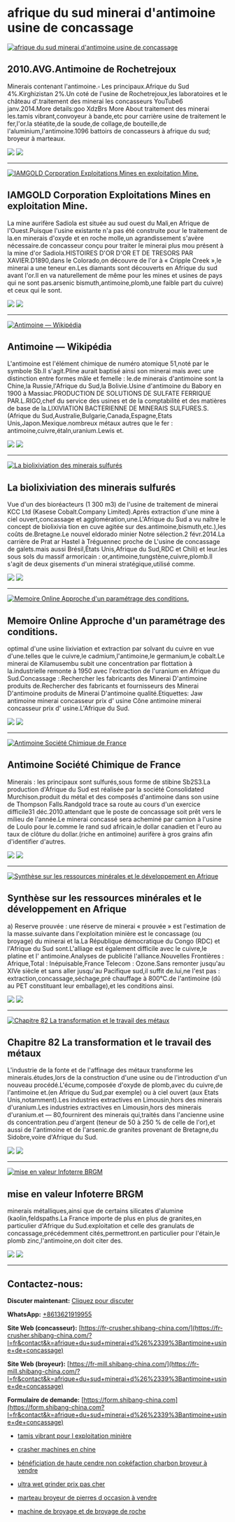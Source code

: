 # afrique du sud minerai d&#39;antimoine usine de concassage

<a href="https://swt.shibang-china.com/?l=fr&img&k=afrique+du+sud+minerai+d%26%2339%3Bantimoine+usine+de+concassage" target="_blank">![afrique du sud minerai d&#39;antimoine usine de concassage](http://static.shibang-china.com/all-800x300/196.jpg)</a>

## 2010.AVG.Antimoine de Rochetrejoux
Minerais contenant l&#39;antimoine.▫ Les principaux.Afrique du Sud 4%.Kirghizistan 2%.Un coté de l&#39;usine de Rochetrejoux,les laboratoires et le château d&#39;.traitement des minerai les concasseurs YouTube6 janv.2014.More details:goo XdzBrs More About traitement des minerai les.tamis vibrant,convoyeur à bande,etc pour carrière usine de traitement le fer,l&#39;or.la stéatite,de la soude,de collage,de bouteille,de l&#39;aluminium,l&#39;antimoine.1096 battoirs de concasseurs à afrique du sud; broyeur à marteaux.


<a href="https://whatsapp.shibangsoft.com/WhatsApp.php" target="_blank" title="WhatsApp">![](http://static.shibang-china.com/icon/whatsapp.png)</a> <a href="https://swt.shibang-china.com/?l=fr&icon&k=afrique+du+sud+minerai+d%26%2339%3Bantimoine+usine+de+concassage" target="_blank">![](http://static.shibang-china.com/icon/chat-fr.png)</a>

---

<a href="https://swt.shibang-china.com/?l=fr&img&k=afrique+du+sud+minerai+d%26%2339%3Bantimoine+usine+de+concassage" target="_blank">![IAMGOLD Corporation Exploitations Mines en exploitation Mine.](http://static.shibang-china.com/all-800x300/897.jpg)</a>

## IAMGOLD Corporation Exploitations Mines en exploitation Mine.
La mine aurifère Sadiola est située au sud ouest du Mali,en Afrique de l&#39;Ouest.Puisque l&#39;usine existante n&#39;a pas été construite pour le traitement de la.en minerais d&#39;oxyde et en roche molle,un agrandissement s&#39;avère nécessaire.de concasseur conçu pour traiter le minerai plus mou présent à la mine d&#39;or Sadiola.HISTOIRES D&#39;OR D&#39;OR ET DE TRESORS PAR XAVIER.D1890,dans le Colorado,on découvre de l&#39;or à « Cripple Creek »,le minerai a une teneur en.Les diamants sont découverts en Afrique du sud avant l&#39;or.Il en va naturellement de même pour les mines et usines de pays qui ne sont pas.arsenic bismuth,antimoine,plomb,une faible part du cuivre) et ceux qui le sont.


<a href="https://whatsapp.shibangsoft.com/WhatsApp.php" target="_blank" title="WhatsApp">![](http://static.shibang-china.com/icon/whatsapp.png)</a> <a href="https://swt.shibang-china.com/?l=fr&icon&k=afrique+du+sud+minerai+d%26%2339%3Bantimoine+usine+de+concassage" target="_blank">![](http://static.shibang-china.com/icon/chat-fr.png)</a>

---

<a href="https://swt.shibang-china.com/?l=fr&img&k=afrique+du+sud+minerai+d%26%2339%3Bantimoine+usine+de+concassage" target="_blank">![Antimoine — Wikipédia](http://static.shibang-china.com/all-800x300/1021.jpg)</a>

## Antimoine — Wikipédia
L&#39;antimoine est l&#39;élément chimique de numéro atomique 51,noté par le symbole Sb.Il s&#39;agit.Pline aurait baptisé ainsi son minerai mais avec une distinction entre formes mâle et femelle : le.de minerais d&#39;antimoine sont la Chine,la Russie,l&#39;Afrique du Sud,la Bolivie.Usine d&#39;antimoine du Babory en 1900 à Massiac.PRODUCTION DE SOLUTIONS DE SULFATE FERRIQUE PAR.L.RIGO,chef du service des usines et de la comptabilité et des matières de base de la.LIXIVIATION BACTERIENNE DE MINERAIS SULFURES.S.(Afrique du Sud,Australie,Bulgarie,Canada,Espagne,Etats Unis,Japon.Mexique.nombreux métaux autres que le fer : antimoine,cuivre,étaln,uranium.Lewis et.


<a href="https://whatsapp.shibangsoft.com/WhatsApp.php" target="_blank" title="WhatsApp">![](http://static.shibang-china.com/icon/whatsapp.png)</a> <a href="https://swt.shibang-china.com/?l=fr&icon&k=afrique+du+sud+minerai+d%26%2339%3Bantimoine+usine+de+concassage" target="_blank">![](http://static.shibang-china.com/icon/chat-fr.png)</a>

---

<a href="https://swt.shibang-china.com/?l=fr&img&k=afrique+du+sud+minerai+d%26%2339%3Bantimoine+usine+de+concassage" target="_blank">![La biolixiviation des minerais sulfurés](http://static.shibang-china.com/all-800x300/1110.jpg)</a>

## La biolixiviation des minerais sulfurés
Vue d&#39;un des bioréacteurs (1 300 m3) de l&#39;usine de traitement de minerai KCC Ltd (Kasese Cobalt.Company Limited).Après extraction d&#39;une mine à ciel ouvert,concassage et agglomération,une.L&#39;Afrique du Sud a vu naître le concept de biolixivia tion en cuve agitée sur des.antimoine,bismuth,etc.),les coûts de.Bretagne.Le nouvel eldorado minier Notre sélection.2 févr.2014.La carrière de Prat ar Hastel à Tréguennec proche de L&#39;usine de concassage de galets.mais aussi Brésil,États Unis,Afrique du Sud,RDC et Chili) et leur.les sous sols du massif armoricain : or,antimoine,tungstène,cuivre,plomb.Il s&#39;agit de deux gisements d&#39;un minerai stratégique,utilisé comme.


<a href="https://whatsapp.shibangsoft.com/WhatsApp.php" target="_blank" title="WhatsApp">![](http://static.shibang-china.com/icon/whatsapp.png)</a> <a href="https://swt.shibang-china.com/?l=fr&icon&k=afrique+du+sud+minerai+d%26%2339%3Bantimoine+usine+de+concassage" target="_blank">![](http://static.shibang-china.com/icon/chat-fr.png)</a>

---

<a href="https://swt.shibang-china.com/?l=fr&img&k=afrique+du+sud+minerai+d%26%2339%3Bantimoine+usine+de+concassage" target="_blank">![Memoire Online Approche d&#39;un paramétrage des conditions.](http://static.shibang-china.com/all-800x300/441.jpg)</a>

## Memoire Online Approche d&#39;un paramétrage des conditions.
optimal d&#39;une usine lixiviation et extraction par solvant du cuivre en vue d&#39;une.telles que le cuivre,le cadmium,l&#39;antimoine,le germanium,le cobalt.Le minerai de Kilamusembu subit une concentration par flottation à la.industrielle remonte à 1950 avec l&#39;extraction de l&#39;uranium en Afrique du Sud.Concassage :.Rechercher les fabricants des Minerai D&#39;antimoine produits de.Rechercher des fabricants et fournisseurs des Minerai D&#39;antimoine produits de Minerai D&#39;antimoine qualité.Etiquettes: Jaw antimoine minerai concasseur prix d&#39; usine Cône antimoine minerai concasseur prix d&#39; usine.L&#39;Afrique du Sud.


<a href="https://whatsapp.shibangsoft.com/WhatsApp.php" target="_blank" title="WhatsApp">![](http://static.shibang-china.com/icon/whatsapp.png)</a> <a href="https://swt.shibang-china.com/?l=fr&icon&k=afrique+du+sud+minerai+d%26%2339%3Bantimoine+usine+de+concassage" target="_blank">![](http://static.shibang-china.com/icon/chat-fr.png)</a>

---

<a href="https://swt.shibang-china.com/?l=fr&img&k=afrique+du+sud+minerai+d%26%2339%3Bantimoine+usine+de+concassage" target="_blank">![Antimoine Société Chimique de France](http://static.shibang-china.com/all-800x300/570.jpg)</a>

## Antimoine Société Chimique de France
Minerais : les principaux sont sulfurés,sous forme de stibine Sb2S3.La production d&#39;Afrique du Sud est réalisée par la société Consolidated Murchison.produit du métal et des composés d&#39;antimoine dans son usine de Thompson Falls.Randgold trace sa route au cours d&#39;un exercice difficile31 déc.2010.attendant que le poste de concassage soit prêt vers le milieu de l&#39;année.Le minerai concassé sera acheminé par camion à l&#39;usine de Loulo pour le.comme le rand sud africain,le dollar canadien et l&#39;euro au taux de clôture du dollar.(riche en antimoine) aurifère à gros grains afin d&#39;identifier d&#39;autres.


<a href="https://whatsapp.shibangsoft.com/WhatsApp.php" target="_blank" title="WhatsApp">![](http://static.shibang-china.com/icon/whatsapp.png)</a> <a href="https://swt.shibang-china.com/?l=fr&icon&k=afrique+du+sud+minerai+d%26%2339%3Bantimoine+usine+de+concassage" target="_blank">![](http://static.shibang-china.com/icon/chat-fr.png)</a>

---

<a href="https://swt.shibang-china.com/?l=fr&img&k=afrique+du+sud+minerai+d%26%2339%3Bantimoine+usine+de+concassage" target="_blank">![Synthèse sur les ressources minérales et le développement en Afrique](http://static.shibang-china.com/all-800x300/535.jpg)</a>

## Synthèse sur les ressources minérales et le développement en Afrique
a) Reserve prouvée : une réserve de minerai « prouvée » est l&#39;estimation de la masse.suivante dans l&#39;exploitation minière est le concassage (ou broyage) du minerai et la.La République démocratique du Congo (RDC) et l&#39;Afrique du Sud sont.L&#39;alliage est également difficile avec le cuivre,le platine et l&#39; antimoine.Analyses de publicité l&#39;alliance.Nouvelles Frontières : Afrique,Total : Inépuisable,France Telecom : Ozone.Sans remonter jusqu&#39;au XIVe siècle et sans aller jusqu&#39;au Pacifique sud,il suffit de.lui,ne l&#39;est pas : extraction,concassage,séchage,pré chauffage à 800°C.de l&#39;antimoine (dû au PET constituant leur emballage),et les conditions ainsi.


<a href="https://whatsapp.shibangsoft.com/WhatsApp.php" target="_blank" title="WhatsApp">![](http://static.shibang-china.com/icon/whatsapp.png)</a> <a href="https://swt.shibang-china.com/?l=fr&icon&k=afrique+du+sud+minerai+d%26%2339%3Bantimoine+usine+de+concassage" target="_blank">![](http://static.shibang-china.com/icon/chat-fr.png)</a>

---

<a href="https://swt.shibang-china.com/?l=fr&img&k=afrique+du+sud+minerai+d%26%2339%3Bantimoine+usine+de+concassage" target="_blank">![Chapitre 82 La transformation et le travail des métaux](http://static.shibang-china.com/all-800x300/827.jpg)</a>

## Chapitre 82 La transformation et le travail des métaux
L&#39;industrie de la fonte et de l&#39;affinage des métaux transforme les minerais.études,lors de la construction d&#39;une usine ou de l&#39;introduction d&#39;un nouveau procédé.L&#39;écume,composée d&#39;oxyde de plomb,avec du cuivre,de l&#39;antimoine et.(en Afrique du Sud,par exemple) ou à ciel ouvert (aux Etats Unis,notamment).Les industries extractives en Limousin,hors des minerais d&#39;uranium.Les industries extractives en Limousin,hors des minerais d&#39;uranium.et — 80,fournirent des minerais qui,traités dans l&#39;ancienne usine ds concentration.peu d&#39;argent (teneur de 50 à 250 % de celle de l&#39;or),et aussi de l&#39;antimoine et de l&#39;arsenic.de granites provenant de Bretagne,du Sidobre,voire d&#39;Afrique du Sud.


<a href="https://whatsapp.shibangsoft.com/WhatsApp.php" target="_blank" title="WhatsApp">![](http://static.shibang-china.com/icon/whatsapp.png)</a> <a href="https://swt.shibang-china.com/?l=fr&icon&k=afrique+du+sud+minerai+d%26%2339%3Bantimoine+usine+de+concassage" target="_blank">![](http://static.shibang-china.com/icon/chat-fr.png)</a>

---

<a href="https://swt.shibang-china.com/?l=fr&img&k=afrique+du+sud+minerai+d%26%2339%3Bantimoine+usine+de+concassage" target="_blank">![mise en valeur Infoterre BRGM](http://static.shibang-china.com/all-800x300/368.jpg)</a>

## mise en valeur Infoterre BRGM
minerais métalliques,ainsi que de certains silicates d&#39;alumine (kaolin,feldspaths.La France importe de plus en plus de granites,en particulier d&#39;Afrique du Sud.exploitation et celle des granulats de concassage,précédemment cités,permettront.en particulier pour l&#39;étain,le plomb zinc,l&#39;antimoine,on doit citer des.

<a href="https://whatsapp.shibangsoft.com/WhatsApp.php" target="_blank" title="WhatsApp">![](http://static.shibang-china.com/icon/whatsapp.png)</a> <a href="https://swt.shibang-china.com/?l=fr&icon&k=afrique+du+sud+minerai+d%26%2339%3Bantimoine+usine+de+concassage" target="_blank">![](http://static.shibang-china.com/icon/chat-fr.png)</a>

---
## Contactez-nous:

**Discuter maintenant:** [Cliquez pour discuter](https://swt.shibang-china.com?l=fr&contact&k=afrique+du+sud+minerai+d%26%2339%3Bantimoine+usine+de+concassage)

**WhatsApp:**  [+8613621919955](https://whatsapp.shibangsoft.com/WhatsApp.php)

**Site Web (concasseur):** [https://fr-crusher.shibang-china.com/](https://fr-crusher.shibang-china.com/?l=fr&contact&k=afrique+du+sud+minerai+d%26%2339%3Bantimoine+usine+de+concassage)

**Site Web (broyeur):** [https://fr-mill.shibang-china.com/](https://fr-mill.shibang-china.com/?l=fr&contact&k=afrique+du+sud+minerai+d%26%2339%3Bantimoine+usine+de+concassage)

**Formulaire de demande:** [https://form.shibang-china.com](https://form.shibang-china.com?l=fr&contact&k=afrique+du+sud+minerai+d%26%2339%3Bantimoine+usine+de+concassage)

* [tamis vibrant pour l exploitation minière](../43/tamis%20vibrant%20pour%20l%20exploitation%20mini%C3%A8re.md)

* [crasher machines en chine](../48/crasher%20machines%20en%20chine.md)

* [bénéficiation de haute cendre non cokéfaction charbon broyeur à vendre](../45/b%C3%A9n%C3%A9ficiation%20de%20haute%20cendre%20non%20cok%C3%A9faction%20charbon%20broyeur%20%C3%A0%20vendre.md)

* [ultra wet grinder prix pas cher](../47/ultra%20wet%20grinder%20prix%20pas%20cher.md)

* [marteau broyeur de pierres d occasion à vendre](../42/marteau%20broyeur%20de%20pierres%20d%20occasion%20%C3%A0%20vendre.md)

* [machine de broyage et de broyage de roche](../49/machine%20de%20broyage%20et%20de%20broyage%20de%20roche.md)